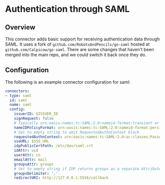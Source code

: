 # Authentication through SAML

## Overview

This connector adds basic support for receiving authentication data through SAML. It uses a fork of `github.com/RobotsAndPencils/go-saml` hosted at `github.com/Calpicow/go-saml`. There are some changes that haven't been merged into the main repo, and we could switch it back once they do.

## Configuration

The following is an example connector configuration for saml:

```yaml
connectors:
- type: saml
  id: saml
  name: saml
  config:
    issuerID: $ISSUER_ID
    signRequest: false
    # Typically urn:oasis:names:tc:SAML:2.0:nameid-format:transient or urn:oasis:names:tc:SAML:2.0:nameid-format:persistent
    nameIDPolicyFormat: urn:oasis:names:tc:SAML:2.0:nameid-format:persistent
    # Set to empty string to omit RequestedAuthnContext block
    requestedAuthnContext: urn:oasis:names:tc:SAML:2.0:ac:classes:PasswordProtectedTransport
    ssoURL: $SSO_URL
    idpPublicCertPath: /etc/dex/saml.crt
    idAttr: uid
    userAttr: cn
    emailAttr: mail
    groupsAttr: groups
    # Set to empty string if IDP returns groups as a separate AttributeValue
    groupsDelimiter: ','
    redirectURI: http://127.0.0.1:5556/callback
```
